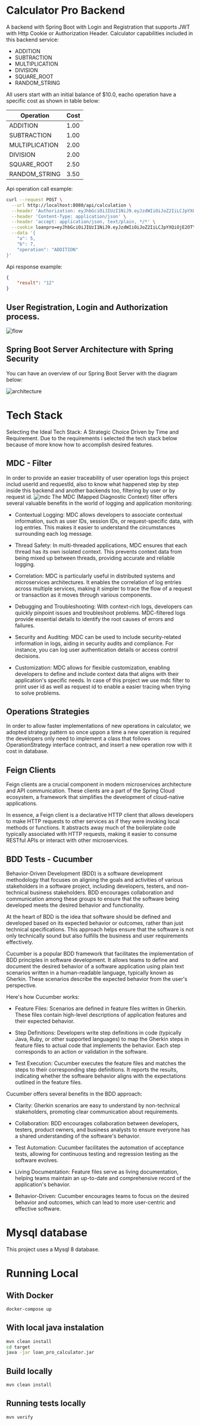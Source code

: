 # Calculator Pro Backend
A backend with Spring Boot with Login and Registration that supports JWT with Http Cookie or Authorization Header.
Calculator capabilities included in this backend service:

- ADDITION
- SUBTRACTION
- MULTIPLICATION
- DIVISION
- SQUARE_ROOT
- RANDOM_STRING

All users start with an initial balance of $10.0, eacho operation have a specific cost as shown in table below:


| Operation      | Cost |
|----------------|------|
| ADDITION       | 1.00 |   
| SUBTRACTION    | 1.00 |   
| MULTIPLICATION | 2.00 |   
| DIVISION       | 2.00 |   
| SQUARE_ROOT    | 2.50 |   
| RANDOM_STRING  | 3.50 |   
Api operation call example:
```bash 
curl --request POST \
  --url http://localhost:8080/api/calculation \
  --header 'Authorization: eyJhbGciOiJIUzI1NiJ9.eyJzdWIiOiJoZ2IiLCJpYXQiOjE2OTYzNTU2NTYsImV4cCI6MTY5NjM2NTY1Nn0.lIQQC7dM6MT5jtBTGV-Dkn5ol-isdW7gmHVVaqQ7l9Q' \
  --header 'Content-Type: application/json' \
  --header 'accept: application/json, text/plain, */*' \
  --cookie loanpro=eyJhbGciOiJIUzI1NiJ9.eyJzdWIiOiJoZ2IiLCJpYXQiOjE2OTY1MzkyNDAsImV4cCI6MTY5NjU0OTI0MH0.QgdPiP_Ih_kUyImd0wesb43C8DIdGJPFSMpriweiKa0 \
  --data '{
	"a": 5,
	"b": 7,
	"operation": "ADDITION"
}' 

```

Api response example:

```json
{
	"result": "12"
}
```


## User Registration, Login and Authorization process.

![flow](flow.png)

## Spring Boot Server Architecture with Spring Security
You can have an overview of our Spring Boot Server with the diagram below:

![architecture](architecture.png)

# Tech Stack

Selecting the Ideal Tech Stack: A Strategic Choice Driven by Time and Requirement. Due to the requirements i selected the tech stack below because of more know how to accomplish desired features.  


## MDC - Filter

In order to provide an easier traceability of user operation logs this project includ userId and requestId, also to know what happened step by step inside this backend and another backends too, filtering by user or by request id.
![mdc](mdc.png)
The MDC (Mapped Diagnostic Context) filter offers several valuable benefits in the world of logging and application monitoring:

- Contextual Logging: MDC allows developers to associate contextual information, such as user IDs, session IDs, or request-specific data, with log entries. This makes it easier to understand the circumstances surrounding each log message.

- Thread Safety: In multi-threaded applications, MDC ensures that each thread has its own isolated context. This prevents context data from being mixed up between threads, providing accurate and reliable logging.

- Correlation: MDC is particularly useful in distributed systems and microservices architectures. It enables the correlation of log entries across multiple services, making it simpler to trace the flow of a request or transaction as it moves through various components.

- Debugging and Troubleshooting: With context-rich logs, developers can quickly pinpoint issues and troubleshoot problems. MDC-filtered logs provide essential details to identify the root causes of errors and failures.

- Security and Auditing: MDC can be used to include security-related information in logs, aiding in security audits and compliance. For instance, you can log user authentication details or access control decisions.

- Customization: MDC allows for flexible customization, enabling developers to define and include context data that aligns with their application's specific needs. In case of this project we use mdc filter to print user id as well as request id to enable a easier tracing when trying to solve problems.


## Operations Strategies

In order to allow faster implementations of new operations in calculator, we adopted strategy pattern so once uppon a time a new operation is required the developers only need to implement a class that follows OperationStrategy interface contract, and insert a new operation row with it cost in database.

## Feign Clients

Feign clients are a crucial component in modern microservices architecture and API communication. These clients are a part of the Spring Cloud ecosystem, a framework that simplifies the development of cloud-native applications.

In essence, a Feign client is a declarative HTTP client that allows developers to make HTTP requests to other services as if they were invoking local methods or functions. It abstracts away much of the boilerplate code typically associated with HTTP requests, making it easier to consume RESTful APIs or interact with other microservices.

## BDD Tests - Cucumber

Behavior-Driven Development (BDD) is a software development methodology that focuses on aligning the goals and activities of various stakeholders in a software project, including developers, testers, and non-technical business stakeholders. BDD encourages collaboration and communication among these groups to ensure that the software being developed meets the desired behavior and functionality.

At the heart of BDD is the idea that software should be defined and developed based on its expected behavior or outcomes, rather than just technical specifications. This approach helps ensure that the software is not only technically sound but also fulfills the business and user requirements effectively.

Cucumber is a popular BDD framework that facilitates the implementation of BDD principles in software development. It allows teams to define and document the desired behavior of a software application using plain text scenarios written in a human-readable language, typically known as Gherkin. These scenarios describe the expected behavior from the user's perspective.

Here's how Cucumber works:

- Feature Files: Scenarios are defined in feature files written in Gherkin. These files contain high-level descriptions of application features and their expected behavior.

- Step Definitions: Developers write step definitions in code (typically Java, Ruby, or other supported languages) to map the Gherkin steps in feature files to actual code that implements the behavior. Each step corresponds to an action or validation in the software.

- Test Execution: Cucumber executes the feature files and matches the steps to their corresponding step definitions. It reports the results, indicating whether the software behavior aligns with the expectations outlined in the feature files.

Cucumber offers several benefits in the BDD approach:

- Clarity: Gherkin scenarios are easy to understand by non-technical stakeholders, promoting clear communication about requirements.

- Collaboration: BDD encourages collaboration between developers, testers, product owners, and business analysts to ensure everyone has a shared understanding of the software's behavior.

- Test Automation: Cucumber facilitates the automation of acceptance tests, allowing for continuous testing and regression testing as the software evolves.

- Living Documentation: Feature files serve as living documentation, helping teams maintain an up-to-date and comprehensive record of the application's behavior.

- Behavior-Driven: Cucumber encourages teams to focus on the desired behavior and outcomes, which can lead to more user-centric and effective software.

# Mysql database

This project uses a Mysql 8 database.

# Running Local

## With Docker

```bash 
docker-compose up
```

## With local java instalation

 
```bash
mvn clean install 
cd target 
java -jar loan_pro_calculator.jar 
```

## Build locally

```bash 
mvn clean install
```
## Running tests locally

``` mvn verify ```
